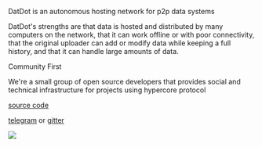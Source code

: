 DatDot is an autonomous hosting network for p2p data systems

DatDot's strengths are that data is hosted and distributed by many computers on the network, that it can work offline or with poor connectivity, that the original uploader can add or modify data while keeping a full history, and that it can handle large amounts of data.

Community First

We're a small group of open source developers that provides social and technical infrastructure for projects using hypercore protocol

[source code](https://github.com/playproject-io)

[telegram](https://t.me/joinchat/CgTftxXJvp6iYayqDjP7lQ) or [gitter](https://gitter.im/playproject-io/community/)

![](https://i.imgur.com/oGPIbZQ.jpg)
